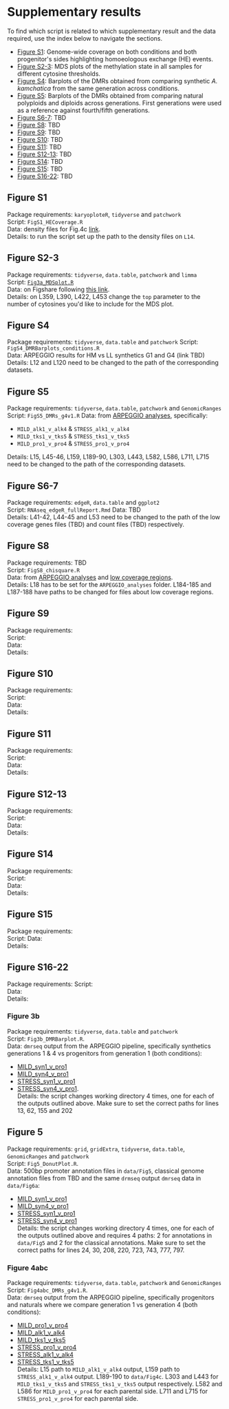 # Supplementary results

To find which script is related to which supplementary result and the data required, use the index below to navigate the sections.

 - [Figure S1](#figure-s1): Genome-wide coverage on both conditions and both progenitor's sides highlighting homoeologous exchange (HE) events.
 - [Figure S2-3](#figure-s2-3): MDS plots of the methylation state in all samples for different cytosine thresholds.
 - [Figure S4](#figure-s4): Barplots of the DMRs obtained from comparing synthetic *A. kamchatica* from the same generation across conditions. 
 - [Figure S5](#figure-s5): Barplots of the DMRs obtained from comparing natural polyploids and diploids across generations. First generations were used as a reference against fourth/fifth generations.
 - [Figure S6-7](#figure-s6-7): TBD
 - [Figure S8](#figure-s8): TBD
 - [Figure S9](#figure-s9): TBD
 - [Figure S10](#figure-s10): TBD
 - [Figure S11](#figure-s11): TBD
 - [Figure S12-13](#figure-s12-13): TBD
 - [Figure S14](#figure-s14): TBD
 - [Figure S15](#figure-s15): TBD
 - [Figure S16-22](#figure-s16-22): TBD


## Figure S1

Package requirements: `karyoploteR`, `tidyverse` and `patchwork`  
Script: `FigS1_HECoverage.R`  
Data: density files for Fig.4c [link](https://github.com/supermaxiste/EnvironmentalStressPolyploidEvolution/tree/main/downstream_analyses/main_results/data/Fig4c/density_files).  
Details: to run the script set up the path to the density files on `L14`.

## Figure S2-3

Package requirements: `tidyverse`, `data.table`, `patchwork` and `limma`  
Script: [`Fig3a_MDSplot.R`](https://github.com/supermaxiste/EnvironmentalStressPolyploidEvolution/tree/main/downstream_analyses/main_results)  
Data: on Figshare following [this link](https://figshare.com/projects/Data_for_MDS_analyses/134765).    
Details: on L359, L390, L422, L453 change the `top` parameter to the number of cytosines you'd like to include for the MDS plot.

## Figure S4

Package requirements: `tidyverse`, `data.table` and `patchwork`
Script: `FigS4_DMRBarplots_conditions.R`   
Data: ARPEGGIO results for HM vs LL synthetics G1 and G4 (link TBD)  
Details: L12 and L120 need to be changed to the path of the corresponding datasets.

## Figure S5

Package requirements: `tidyverse`, `data.table`, `patchwork` and `GenomicRanges`
Script:  `FigS5_DMRs_g4v1.R`
Data: from [ARPEGGIO analyses](https://github.com/supermaxiste/EnvironmentalStressPolyploidEvolution/tree/main/ARPEGGIO_analyses), specifically:  
  - `MILD_alk1_v_alk4` & `STRESS_alk1_v_alk4`
  - `MILD_tks1_v_tks5` & `STRESS_tks1_v_tks5`
  - `MILD_pro1_v_pro4` & `STRESS_pro1_v_pro4`
  
Details: L15, L45-46, L159, L189-90, L303, L443, L582, L586, L711, L715 need to be changed to the path of the corresponding datasets.

## Figure S6-7

Package requirements: `edgeR`, `data.table` and `ggplot2`  
Script: `RNAseq_edgeR_fullReport.Rmd` 
Data: TBD  
Details: L41-42, L44-45 and L53 need to be changed to the path of the low coverage genes files (TBD) and count files (TBD) respectively.

## Figure S8

Package requirements: TBD  
Script: `FigS8_chisquare.R`  
Data: from [ARPEGGIO analyses](https://github.com/supermaxiste/EnvironmentalStressPolyploidEvolution/tree/main/ARPEGGIO_analyses) and [low coverage regions](https://github.com/supermaxiste/EnvironmentalStressPolyploidEvolution/tree/main/downstream_analyses/main_results/data/Fig4c).  
Details: L18 has to be set for the `ARPEGGIO_analyses` folder. L184-185 and L187-188 have paths to be changed for files about low coverage regions.  

## Figure S9

Package requirements:  
Script:  
Data:   
Details: 

## Figure S10

Package requirements:  
Script:  
Data:   
Details: 

## Figure S11

Package requirements:  
Script:  
Data:   
Details: 

## Figure S12-13

Package requirements:  
Script:  
Data:   
Details: 

## Figure S14

Package requirements:  
Script:  
Data:   
Details: 

## Figure S15

Package requirements:  
Script: 
Data:   
Details: 

## Figure S16-22

Package requirements: 
Script:   
Data:   
Details: 

### Figure 3b

Package requirements: `tidyverse`, `data.table` and `patchwork`  
Script: `Fig3b_DMRBarplot.R`.  
Data: `dmrseq` output from the ARPEGGIO pipeline, specifically synthetics generations 1 & 4 vs progenitors from generation 1 (both conditions):
  - [MILD_syn1_v_pro1](https://github.com/supermaxiste/EnvironmentalStressPolyploidEvolution/tree/main/ARPEGGIO_analyses/MILD_syn1_v_pro1)
  - [MILD_syn4_v_pro1](https://github.com/supermaxiste/EnvironmentalStressPolyploidEvolution/tree/main/ARPEGGIO_analyses/MILD_syn4_v_pro1)
  - [STRESS_syn1_v_pro1](https://github.com/supermaxiste/EnvironmentalStressPolyploidEvolution/tree/main/ARPEGGIO_analyses/STRESS_syn1_v_pro1)
  - [STRESS_syn4_v_pro1](https://github.com/supermaxiste/EnvironmentalStressPolyploidEvolution/tree/main/ARPEGGIO_analyses/STRESS_syn4_v_pro1).  
Details: the script changes working directory 4 times, one for each of the outputs outlined above. Make sure to set the correct paths for lines 13, 62, 155 and 202

## Figure 5

Package requirements: `grid`, `gridExtra`, `tidyverse`, `data.table`, `GenomicRanges` and `patchwork`  
Script: `Fig5_DonutPlot.R`.  
Data: 500bp promoter annotation files in `data/Fig5`, classical genome annotation files from TBD and the same `drmseq` output `dmrseq` data in `data/Fig6a`:  
  - [MILD_syn1_v_pro1](https://github.com/supermaxiste/EnvironmentalStressPolyploidEvolution/tree/main/ARPEGGIO_analyses/MILD_syn1_v_pro1)
  - [MILD_syn4_v_pro1](https://github.com/supermaxiste/EnvironmentalStressPolyploidEvolution/tree/main/ARPEGGIO_analyses/MILD_syn4_v_pro1)
  - [STRESS_syn1_v_pro1](https://github.com/supermaxiste/EnvironmentalStressPolyploidEvolution/tree/main/ARPEGGIO_analyses/STRESS_syn1_v_pro1)
  - [STRESS_syn4_v_pro1](https://github.com/supermaxiste/EnvironmentalStressPolyploidEvolution/tree/main/ARPEGGIO_analyses/STRESS_syn4_v_pro1)   
Details: the script changes working directory 4 times, one for each of the outputs outlined above and requires 4 paths: 2 for annotations in `data/Fig5` and 2 for the classical annotations. Make sure to set the correct paths for lines 24, 30, 208, 220, 723, 743, 777, 797.

### Figure 4abc

Package requirements: `tidyverse`, `data.table`, `patchwork` and `GenomicRanges`  
Script: `Fig4abc_DMRs_g4v1.R`.  
Data: `dmrseq` output from the ARPEGGIO pipeline, specifically progenitors and naturals where we compare generation 1 vs generation 4 (both conditions):
  - [MILD_pro1_v_pro4](https://github.com/supermaxiste/EnvironmentalStressPolyploidEvolution/tree/main/ARPEGGIO_analyses/MILD_pro1_v_pro4)
  - [MILD_alk1_v_alk4](https://github.com/supermaxiste/EnvironmentalStressPolyploidEvolution/tree/main/ARPEGGIO_analyses/MILD_alk1_v_alk4)
  - [MILD_tks1_v_tks5](https://github.com/supermaxiste/EnvironmentalStressPolyploidEvolution/tree/main/ARPEGGIO_analyses/MILD_tks1_v_tks5)
  - [STRESS_pro1_v_pro4](https://github.com/supermaxiste/EnvironmentalStressPolyploidEvolution/tree/main/ARPEGGIO_analyses/STRESS_pro1_v_pro4)
  - [STRESS_alk1_v_alk4](https://github.com/supermaxiste/EnvironmentalStressPolyploidEvolution/tree/main/ARPEGGIO_analyses/STRESS_alk1_v_alk4)
  - [STRESS_tks1_v_tks5](https://github.com/supermaxiste/EnvironmentalStressPolyploidEvolution/tree/main/ARPEGGIO_analyses/STRESS_tks1_v_tks5)  
Details: L15 path to `MILD_alk1_v_alk4` output, L159 path to `STRESS_alk1_v_alk4` output. L189-190 to `data/Fig4c`. L303 and L443 for `MILD_tks1_v_tks5` and `STRESS_tks1_v_tks5` output respectively. L582 and L586 for `MILD_pro1_v_pro4` for each parental side. L711 and L715 for `STRESS_pro1_v_pro4` for each parental side.